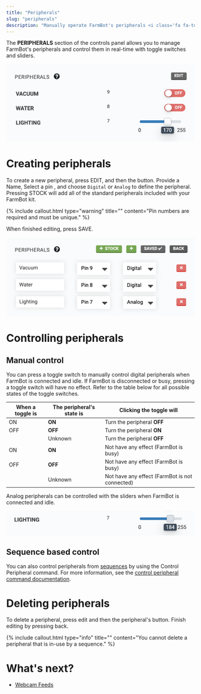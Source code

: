 ```yaml
---
title: "Peripherals"
slug: "peripherals"
description: "Manually operate FarmBot's peripherals <i class='fa fa-toggle-on'></i>\n[Open this panel in the app](https://my.farm.bot/app/designer/controls)"
---
```


The **PERIPHERALS** section of the controls panel allows you to manage FarmBot's peripherals and control them in real-time with toggle switches and sliders.

![peripherals list](_images/peripherals_list.png)

# Creating peripherals

To create a new peripheral, press <span class="fb-button fb-gray">EDIT</span>, and then the <span class="fb-button fb-green"><i class='fa fa-plus'></i></span> button. Provide a <span class="fb-input">Name</span>, <span class="fb-input fb-dropdown">Select a pin <i class='fa fa-caret-down'></i></span>, and choose `Digital` or `Analog` to define the peripheral. Pressing <span class="fb-button fb-green"><i class='fa fa-plus'></i> STOCK</span> will add all of the standard peripherals included with your FarmBot kit.

{%
include callout.html
type="warning"
title=""
content="Pin numbers are required and must be unique."
%}

When finished editing, press <span class="fb-button fb-green">SAVE</span>.

![edit peripherals](_images/edit_peripherals.png)

# Controlling peripherals

## Manual control

You can press a toggle switch to manually control digital peripherals when FarmBot is connected and idle. If FarmBot is disconnected or busy, pressing a toggle switch will have no effect. Refer to the table below for all possible states of the toggle switches.

|When a toggle is                                                  |The peripheral's state is     |Clicking the toggle will      |
|------------------------------------------------------------------|------------------------------|------------------------------|
|<span class="fb-peripheral-on">ON</span>                          |**ON** |Turn the peripheral **OFF**
|<span class="fb-peripheral-off">OFF</span>                        |**OFF**|Turn the peripheral **ON**
|<span class="fb-peripheral-unknown"></span>                       |Unknown|Turn the peripheral **OFF**
|<span class="fb-peripheral-on fb-peripheral-disabled">ON</span>   |**ON** |Not have any effect (FarmBot is busy)
|<span class="fb-peripheral-off fb-peripheral-disabled">OFF</span> |**OFF**|Not have any effect (FarmBot is busy)
|<span class="fb-peripheral-unknown fb-peripheral-disabled"></span>|Unknown|Not have any effect (FarmBot is not connected)

Analog peripherals can be controlled with the sliders when FarmBot is connected and idle.

![analog peripheral control](_images/analog_peripheral_control.png)

## Sequence based control

You can also control peripherals from [sequences](../sequences.md) by using the <span class="fb-step fb-write-pin">Control Peripheral</span> command. For more information, see the [control peripheral command documentation](../sequences/sequence-commands/peripherals-and-sensors.md#control-peripheral).

# Deleting peripherals

To delete a peripheral, press <span class="fb-button fb-gray">edit</span> and then the peripheral's <span class="fb-button fb-red"><i class='fa fa-times'></i></span> button. Finish editing by pressing <span class="fb-button fb-gray">back</span>.

{%
include callout.html
type="info"
title=""
content="You cannot delete a peripheral that is in-use by a sequence."
%}


# What's next?

 * [Webcam Feeds](webcam-feeds.md)
